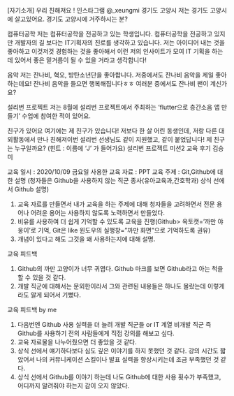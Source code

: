 [자기소개]
우리 친해져요 ! 인스타그램 @_xeungmi
경기도 고양시
저는 경기도 고양시에 살고있어요. 경기도 고양시에 거주하시는 분? 

컴퓨터공학
저는 컴퓨터공학을 전공하고 있는 학생입니다. 
컴퓨터공학을 전공하고 있지만 개발자의 길 보다는 IT기획자의 진로를 생각하고 있습니다. 
저는 아이디어 내는 것을 좋아하고 이것저것 경험하는 것을 좋아해서 이런 저의 인사이트가 모여
IT 기획을 하는데 있어서 좋은 밑거름이 될 수 있을 거라고 생각합니다! 

음악
저는 잔나비, 혁오, 방탄소년단을 좋아합니다.
저중에서도 잔나비 음악을 제일 좋아하는데요! 잔나비 음악을 들으면 행복해집니다ㅎㅎ
여러분 중에서도 잔나비 팬이 계신가요?

설리번 프로젝트
저는 8월에 설리번 프로젝트에서 주최하는 ‘flutter으로 층간소음 앱 만들기’ 수업에 참여한 적이 있어요. 

친구가 있어요
여기에는 제 친구가 있습니다! 저보다 한 살 어린 동생인데, 저랑 다른 대외활동에서 만나 친해져이번 설리번 선생님도 같이 지원했고, 같이 붙었답니다! 
제 친구는 누구일까요? (힌트 : 이름에 ‘J’ 가 들어가요) 
설리번 프로젝트 미션2 교육 후기
김승미 

교육 일시 : 2020/10/09 금요일 
사용한 교육 자료 : PPT 
				교육 주제 : Git,Github에 대한 설명
(청자들은 Github을 사용하지 않는 직군 종사(유아교육과,간호학과) 상식 선에서 Github 설명)

 

1. 교육 자료를 만들면서 내가 교육을 하는 주제에 대해 청자들을 고려하면서 전문 용어나 어려운 용어는 사용하지 않도록 노력하면서 만들었다.
2. 비유를 사용하여 더 쉽게 기억할 수 있도록 교육을 진행(Github> 옥토캣=’까만 야옹이’로 기억, Git은 like 윈도우의 실행창=”까만 화면”으로 기억하도록 권유) 
3. 개념이 있다고 해도 그것을 왜 사용하는지에 대해 설명. 

교육 피드백
1. Github의 까만 고양이가 너무 귀엽다. Github 마크를 보면 Github라고 아는 척을 할 수 있을 것 같다.
2. 개발 직군에 대해서는 문외한이라서 그와 관련된 내용들은 하나도 몰랐는데 이렇게라도 알게 되어서 기뻤다. 

교육 피드백 by me 
1. 다음번엔 Github 사용 실력을 더 늘려 개발 직군들 or IT 계열 비개발 직군 즉 Github를 사용하기 전의 사람들에게 직접 강의를 해보고 싶다. 
2. 교육 자료물을 나누어줬으면 더 좋았을 것 같다. 
3. 상식 선에서 얘기하다보다 심도 깊은 이야기를 하지 못했던 것 같다. 강의 시간도 짧았어서 나의 커뮤니케이션 스킬이나 발표 실력을 향상시키는데 조금 부족했던 것 같다. 
4. 상식 선에서 Github를 이야기 하는데 나도 Github에 대한 사용 횟수가 부족했고, 어디까지 알려줘야 하는지 감이 오지 않았다. 


